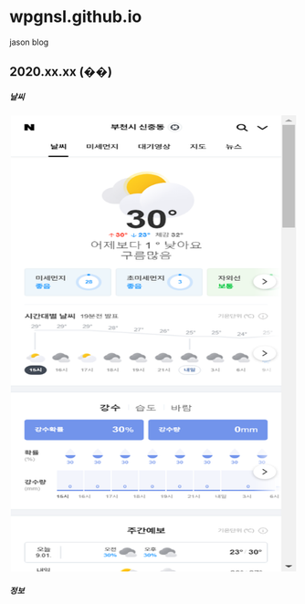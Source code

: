 # wpgnsl.github.io
jason blog


## 2020.xx.xx (��)

##### 날씨
<!-- ![ex_screenshot](./img/naver_weather_capture.png) -->
<center><img src="./img/naver_weather_capture.png" width="500px" height="800px"></center>
<!-- <center><img src="./img/naver_weather_capture.png" width="80%" height="80%"></center> -->

##### 정보

